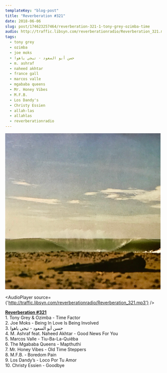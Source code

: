 ```yaml
---
templateKey: "blog-post"
title: "Reverberation #321"
date: 2018-06-06
slug: post/174623257464/reverberation-321-1-tony-grey-ozimba-time
audio: http://traffic.libsyn.com/reverberationradio/Reverberation_321.mp3
tags:
  - tony grey
  - ozimba
  - joe moks
  - حسن أبو السعود - تيجي ياهوا
  - m. ashraf
  - naheed akhtar
  - france gall
  - marcos valle
  - mgababa queens
  - Mr. Honey Vibes
  - M.F.B.
  - Los Dandy's
  - Christy Essien
  - allah-las
  - allahlas
  - reverberationradio
---
```


![Reverberation #321](../images/6b8f01da99c154bdccd3c4cbc543b4150e28b255f4b163a189245ce1fdab5e09.png)

<AudioPlayer source={'http://traffic.libsyn.com/reverberationradio/Reverberation_321.mp3'} />

<p><a href="http://traffic.libsyn.com/reverberationradio/Reverberation_321.mp3"><b>Reverberation #321</b></a><br />1. Tony Grey &amp; Ozimba - Time Factor<br />2. Joe Moks - Being In Love Is Being Involved<br />3. &#1581;&#1587;&#1606; &#1571;&#1576;&#1608; &#1575;&#1604;&#1587;&#1593;&#1608;&#1583; - &#1578;&#1610;&#1580;&#1610; &#1610;&#1575;&#1607;&#1608;&#1575;<br />4. M. Ashraf feat. Naheed Akhtar - Good News For You<br />5. Marcos Valle - Tiu-Ba-La-Qui&ecirc;ba<br />6. The Mgababa Queens - Mapthuthi<br />7. Mr. Honey Vibes - Old Time Steppers<br />8. M.F.B. - Boredom Pain<br />9. Los Dandy&rsquo;s - Loco Por Tu Amor<br />10. Christy Essien - Goodbye<br /></p>
